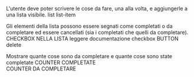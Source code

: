 L'utente deve poter scrivere le cose da fare, 
una alla volta, e aggiungerle a una lista visibile.
list
list-item

Gli elementi della lista possono essere segnati come completati o da completare
ed essere cancellati (sia i completati che quelli da completare).
CHECKBOX NELLA LISTA leggere documentazione checkbox
BUTTON delete 
  
Mostrare quante cose sono da completare e quante cose sono state completate
COUNTER COMPLETATE                     
COUNTER DA COMPLETARE                            